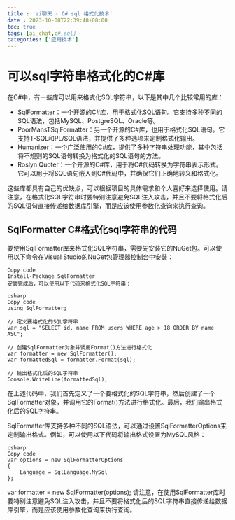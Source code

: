 ```yaml
---
title : 'ai聊天 - C# sql 格式化技术'
date : 2023-10-08T22:39:48+08:00
toc: true
tags: [ai_chat,c#,sql]
categories: ['应用技术']
---
```

# 可以sql字符串格式化的C#库

在C#中，有一些库可以用来格式化SQL字符串，以下是其中几个比较常用的库：

+ SqlFormatter：一个开源的C#库，用于格式化SQL语句。它支持多种不同的SQL语法，包括MySQL、PostgreSQL、Oracle等。
+ PoorMansTSqlFormatter：另一个开源的C#库，也用于格式化SQL语句。它支持T-SQL和PL/SQL语法，并提供了多种选项来定制格式化输出。
+ Humanizer：一个广泛使用的C#库，提供了多种字符串处理功能，其中包括将不规则的SQL语句转换为格式化的SQL语句的方法。
+ Roslyn Quoter：一个开源的C#库，用于将C#代码转换为字符串表示形式。它可以用于将SQL语句嵌入到C#代码中，并确保它们正确地转义和格式化。

这些库都具有自己的优缺点，可以根据项目的具体需求和个人喜好来选择使用。请注意，在格式化SQL字符串时要特别注意避免SQL注入攻击，并且不要将格式化后的SQL语句直接传递给数据库引擎，而是应该使用参数化查询来执行查询。

## SqlFormatter C#格式化sql字符串的代码
要使用SqlFormatter库来格式化SQL字符串，需要先安装它的NuGet包。可以使用以下命令在Visual Studio的NuGet包管理器控制台中安装：

    Copy code
    Install-Package SqlFormatter
    安装完成后，可以使用以下代码来格式化SQL字符串：

    csharp
    Copy code
    using SqlFormatter;

    // 定义要格式化的SQL字符串
    var sql = "SELECT id, name FROM users WHERE age > 18 ORDER BY name ASC";

    // 创建SqlFormatter对象并调用Format()方法进行格式化
    var formatter = new SqlFormatter();
    var formattedSql = formatter.Format(sql);

    // 输出格式化后的SQL字符串
    Console.WriteLine(formattedSql);
在上述代码中，我们首先定义了一个要格式化的SQL字符串，然后创建了一个SqlFormatter对象，并调用它的Format()方法进行格式化。最后，我们输出格式化后的SQL字符串。

SqlFormatter库支持多种不同的SQL语法，可以通过设置SqlFormatterOptions来定制输出格式。例如，可以使用以下代码将输出格式设置为MySQL风格：

    csharp
    Copy code
    var options = new SqlFormatterOptions
    {
        Language = SqlLanguage.MySql
    };

var formatter = new SqlFormatter(options);
请注意，在使用SqlFormatter库时要特别注意避免SQL注入攻击，并且不要将格式化后的SQL字符串直接传递给数据库引擎，而是应该使用参数化查询来执行查询。